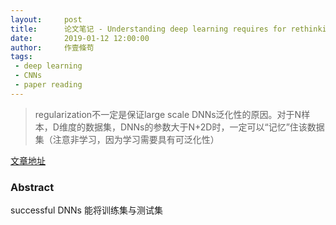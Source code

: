 ```yaml
---
layout:     post
title:      论文笔记 - Understanding deep learning requires for rethinking generalization
date:       2019-01-12 12:00:00
author:     作壹條苟
tags:
 - deep learning
 - CNNs
 - paper reading
---
```


> regularization不一定是保证large scale DNNs泛化性的原因。对于N样本，D维度的数据集，DNNs的参数大于N+2D时，一定可以“记忆”住该数据集（注意非学习，因为学习需要具有可泛化性）

[文章地址](https://arxiv.org/abs/1611.03530)

### Abstract

successful DNNs 能将训练集与测试集